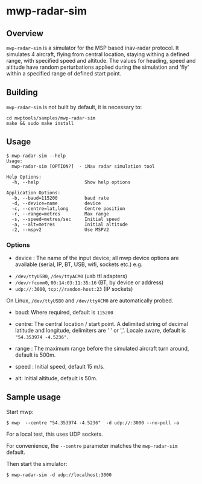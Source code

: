 # mwp-radar-sim

## Overview

`mwp-radar-sim` is a simulator for the MSP based inav-radar protocol. It simulates 4 aircraft, flying from central location, staying withing a defined range, with specified speed and altitude. The values for heading, speed and altitude have random perturbations applied during the simulation and 'fly' within a specified range of defined start point.

## Building

`mwp-radar-sim` is not built by default, it is necessary to:

```
cd mwptools/samples/mwp-radar-sim
make && sudo make install
```

## Usage

```
$ mwp-radar-sim --help
Usage:
  mwp-radar-sim [OPTION?]  - iNav radar simulation tool

Help Options:
  -h, --help                 Show help options

Application Options:
  -b, --baud=115200          baud rate
  -d, --device=name          device
  -c, --centre=lat,long      Centre position
  -r, --range=metres         Max range
  -s, --speed=metres/sec     Initial speed
  -a, --alt=metres           Initial altitude
  -2, --mspv2                Use MSPV2
```
### Options

* device : The name of the input device; all mwp device options are available (serial, IP, BT, USB, wifi, sockets etc.) e.g.
 - `/dev/ttyUSB0`, `/dev/ttyACM0` (usb ttl adapters)
 - `/dev/rfcomm0`, `00:14:03:11:35:16` (BT, by device or address)
 - `udp://:3000`, `tcp://random-host:23` (IP sockets)

  On Linux, `/dev/ttyUSB0` and `/dev/ttyACM0` are automatically probed.

* baud: Where required, default is `115200`

* centre: The central location / start point. A delimited string of decimal latitude and longitude, delimiters are ' ' or ','. Locale aware, default is `"54.353974 -4.5236"`.

* range : The maximum range before the simulated aircraft turn around, default is 500m.

* speed : Initial speed, default 15 m/s.

* alt: Initial altitude, default is 50m.

## Sample usage

Start mwp:

```
$ mwp  --centre "54.353974 -4.5236"  -d udp://:3000 --no-poll -a
```

For a local test, this uses UDP sockets.

For convenience, the `--centre` parameter matches the `mwp-radar-sim` default.

Then start the simulator:

```
$ mwp-radar-sim -d udp://localhost:3000
```
